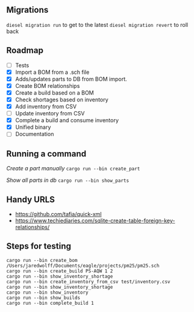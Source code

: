 ## Migrations

`diesel migration run` to get to the latest
`diesel migration revert` to roll back

## Roadmap

* [ ] Tests
* [x] Import a BOM from a .sch file
* [x] Adds/updates parts to DB from BOM import.
* [x] Create BOM relationships
* [x] Create a build based on a BOM
* [x] Check shortages based on inventory
* [x] Add inventory from CSV
* [ ] Update inventory from CSV
* [x] Complete a build and consume inventory
* [x] Unified binary
* [ ] Documentation

## Running a command

*Create a part manually*
`cargo run --bin create_part`

*Show all parts in db*
`cargo run --bin show_parts`

## Handy URLS

* <https://github.com/tafia/quick-xml>
* <https://www.techiediaries.com/sqlite-create-table-foreign-key-relationships/>

## Steps for testing

```
cargo run --bin create_bom /Users/jaredwolff/Documents/eagle/projects/pm25/pm25.sch
cargo run --bin create_build PS-AQW 1 2
cargo run --bin show_inventory_shortage
cargo run --bin create_inventory_from_csv test/inventory.csv
cargo run --bin show_inventory_shortage
cargo run --bin show_inventory
cargo run --bin show_builds
cargo run --bin complete_build 1
```